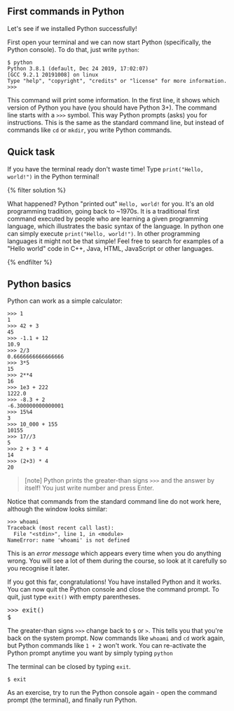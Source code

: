 ## First commands in Python

Let's see if we installed Python successfully!

First open your terminal and we can now start Python (specifically, the Python console).
To do that, just write `python`:


``` plain
$ python
Python 3.8.1 (default, Dec 24 2019, 17:02:07) 
[GCC 9.2.1 20191008] on linux
Type "help", "copyright", "credits" or "license" for more information.
>>>
```

This command will print some information. In the first line, it shows which version of Python you have (you should have Python 3+). The command line starts with a `>>>` symbol. This way Python prompts (asks) you for instructions. This is the same as the standard command line, but instead of commands like `cd` or `mkdir`, you write Python commands.

## Quick task 

If you have the terminal ready don't waste time! Type `print("Hello, world!")` in the Python terminal! 

{% filter solution %}

What happened? Python "printed out" `Hello, world!` for you. It's an old programming tradition, going back to ~1970s. It is a traditional first command executed by people who are learning a given programming language, which illustrates the basic syntax of the language. In python one can simply execute `print("Hello, world!")`. In other programming languages it might not be that simple! Feel free to search for examples of a "Hello world" code in C++, Java, HTML, JavaScript or other languages.  

{% endfilter %}

## Python basics

Python can work as a simple calculator:

```pycon
>>> 1
1
>>> 42 + 3
45
>>> -1.1 + 12
10.9
>>> 2/3
0.6666666666666666
>>> 3*5
15
>>> 2**4
16
>>> 1e3 + 222
1222.0
>>> -8.3 + 2
-6.300000000000001
>>> 15%4
3
>>> 10_000 + 155
10155
>>> 17//3
5
>>> 2 + 3 * 4
14
>>> (2+3) * 4
20
```

> [note]
> Python prints the greater-than signs `>>>` and the answer by itself!
> You just write number and press Enter.

Notice that commands from the standard command line do not work here, although the window looks similar:

```pycon
>>> whoami
Traceback (most recent call last):
  File "<stdin>", line 1, in <module>
NameError: name 'whoami' is not defined
```

This is an *error message* which appears every time when you do anything wrong. You will see a lot of them during the course, so look at it carefully so you recognise it later.

If you got this far, congratulations! You have installed Python and it works. You can now quit the Python console and close the command prompt. To quit, just type `exit()` with empty parentheses. 


<div class="highlight"><pre>
<span class="gp">&gt;&gt;&gt;</span> exit()
<span class="gp">$</span>
</pre></div>

The greater-than signs `>>>` change back to `$` or `>`. This tells you that you're back on the system prompt. Now commands like `whoami` and `cd` work again, but Python commands like `1 + 2` won't work. You can re-activate the Python prompt anytime you want by simply typing `python`  


The terminal can be closed by typing `exit`.

```console
$ exit
```

As an exercise, try to run the Python console again - open the command prompt 
(the terminal), and finally run Python.
